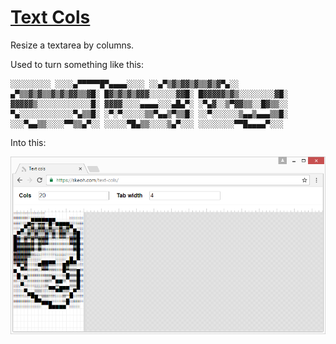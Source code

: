 [Text Cols][site]
=================

Resize a textarea by columns.

Used to turn something like this:

    ░░░░░░░░░ ░░░░▄▀▀▀▀▀█▀▄▄▄▄░░░░ ░░▄▀▒▓▒▓▓▒▓▒▒▓▒▓▀▄░░ ▄▀▒▒▓▒▓▒▒▓▒▓▒▓▓▒▒▓█░ █▓▒▓▒▓▒▓▓▓░░░░░░▓▓█░ █▓▓▓▓▓▒▓▒░░░░░░░░▓█░ ▓▓▓▓▓▒░░░░░░░░░░░░█░ ▓▓▓▓░░░░▄▄▄▄░░░▄█▄▀░ ░▀▄▓░░▒▀▓▓▒▒░░█▓▒▒░░ ▀▄░░░░░░░░░░░░▀▄▒▒█░ ░▀░▀░░░░░▒▒▀▄▄▒▀▒▒█░ ░░▀░░░░░░▒▄▄▒▄▄▄▒▒█░ ░░░▀▄▄▒▒░░░░▀▀▒▒▄▀░░ ░░░░░▀█▄▒▒░░░░▒▄▀░░░ ░░░░░░░░▀▀█▄▄▄▄▀░░░

Into this:

[![Screenshot](screenshot.png)][site]

[site]: https://skeoh.com/text-cols/

